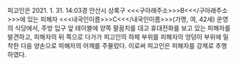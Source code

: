 피고인은 2021. 1. 31. 14:03경 안산시 상록구 <<<구아래주소>>>B<<</구아래주소>>>에 있는 피해자 <<<내국인이름>>>C<<</내국인이름>>>(가명, 여, 42세) 운영의 식당에서, 주방 입구 앞 테이블에 양쪽 팔꿈치를 대고 휴대전화를 보고 있는 피해자를 발견하고, 피해자의 뒤 쪽으로 다가가 피고인의 하체 부위를 피해자의 엉덩이 부위에 밀착한 다음 양손으로 피해자의 어깨를 주물렀다.
이로써 피고인은 피해자를 강제로 추행하였다.